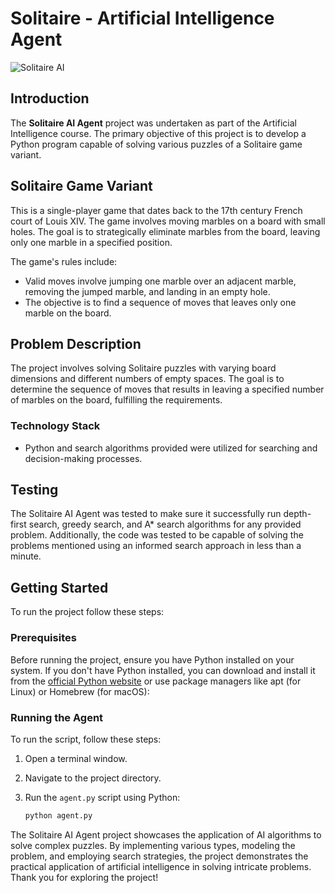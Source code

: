 # Solitaire - Artificial Intelligence Agent

![Solitaire AI](https://i.ibb.co/qYtPF8f/solitaire.png)

## Introduction

The **Solitaire AI Agent** project was undertaken as part of the Artificial Intelligence course. The primary objective of this project is to develop a Python program capable of solving various puzzles of a Solitaire game variant.

## Solitaire Game Variant

This is a single-player game that dates back to the 17th century French court of Louis XIV. The game involves moving marbles on a board with small holes. The goal is to strategically eliminate marbles from the board, leaving only one marble in a specified position.

The game's rules include:

- Valid moves involve jumping one marble over an adjacent marble, removing the jumped marble, and landing in an empty hole.
- The objective is to find a sequence of moves that leaves only one marble on the board.

## Problem Description

The project involves solving Solitaire puzzles with varying board dimensions and different numbers of empty spaces. The goal is to determine the sequence of moves that results in leaving a specified number of marbles on the board, fulfilling the requirements.

### Technology Stack

- Python and search algorithms provided were utilized for searching and decision-making processes.

## Testing

The Solitaire AI Agent was tested to make sure it successfully run depth-first search, greedy search, and A* search algorithms for any provided problem. Additionally, the code was tested to be capable of solving the problems mentioned using an informed search approach in less than a minute.

## Getting Started

To run the project follow these steps:

### Prerequisites

Before running the project, ensure you have Python installed on your system. If you don't have Python installed, you can download and install it from the [official Python website](https://www.python.org/downloads/) or use package managers like apt (for Linux) or Homebrew (for macOS):

### Running the Agent

To run the script, follow these steps:

1. Open a terminal window.
2. Navigate to the project directory.
3. Run the `agent.py` script using Python:
   
   ```bash
   python agent.py
   ```

The Solitaire AI Agent project showcases the application of AI algorithms to solve complex puzzles. By implementing various types, modeling the problem, and employing search strategies, the project demonstrates the practical application of artificial intelligence in solving intricate problems. Thank you for exploring the project!
